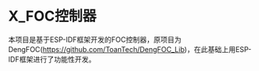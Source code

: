 

# X_FOC控制器

本项目是基于ESP-IDF框架开发的FOC控制器，原项目为DengFOC(https://github.com/ToanTech/DengFOC_Lib)，在此基础上用ESP-IDF框架进行了功能性开发。



